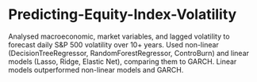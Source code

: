# Predicting-Equity-Index-Volatility
Analysed macroeconomic, market variables, and lagged volatility to forecast daily S&amp;P 500 volatility over 10+ years. Used non-linear (DecisionTreeRegressor, RandomForestRegressor, ControBurn) and linear models (Lasso, Ridge, Elastic Net), comparing them to GARCH. Linear models outperformed non-linear models and GARCH.
